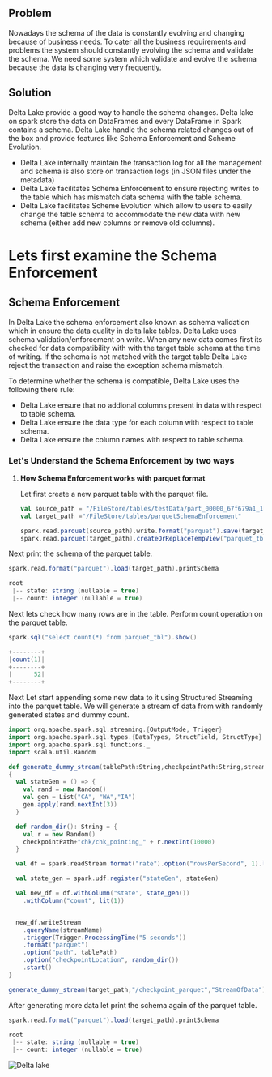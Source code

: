 
## Problem
Nowadays the schema of the data is constantly evolving and changing because of business needs. To cater all the business requirements and problems the system should constantly evolving the schema and validate the schema. We need some system which validate and evolve the schema because the data is changing very frequently.

## Solution
Delta Lake provide a good way to handle the schema changes. Delta lake on spark store the data on DataFrames and every DataFrame in Spark contains a schema. Delta Lake handle the schema related changes out of the box and provide features like Schema Enforcement and Scheme Evolution.

 - Delta Lake internally maintain the transaction log for all the management and schema is also store on transaction logs (in JSON files under the metadata)
 - Delta Lake facilitates Schema Enforcement to ensure rejecting writes to the table which has mismatch data schema with the table schema.
 - Delta Lake facilitates Scheme Evolution which allow to users to easily change the table schema to accommodate the new data with new schema (either add new columns or remove old columns).
 

# Lets first examine the Schema Enforcement

## Schema Enforcement

In Delta Lake the schema enforcement also known as schema validation which in ensure the data quality in delta lake tables. Delta Lake uses schema validation/enforcement on write. When any new data comes first its checked for data compatibility with with the target table schema at the time of writing. If the schema is not matched with the target table Delta Lake reject the transaction and raise the exception schema mismatch.

 To determine whether the schema is compatible, Delta Lake uses the following there rule:
 
 - Delta Lake ensure that no addional columns present in data with respect to table schema.
 - Delta Lake ensure the  data type for each column with respect to table schema.
 - Delta Lake ensure the column names with respect to table schema.

### Let's Understand the Schema Enforcement by two ways

 1. **How Schema Enforcement works with parquet format**
 
	 Let first create a new parquet table with the parquet file.
	```scala
	val source_path = "/FileStore/tables/testData/part_00000_67f679a1_1d91_4571_9d54_54ab84497267_c000_snappy.parquet"
	val target_path ="/FileStore/tables/parquetSchemaEnforcement"

	spark.read.parquet(source_path).write.format("parquet").save(target_path)
	spark.read.parquet(target_path).createOrReplaceTempView("parquet_tbl")
	```
Next print the schema of the parquet table.
```scala
spark.read.format("parquet").load(target_path).printSchema

root
 |-- state: string (nullable = true)
 |-- count: integer (nullable = true)

```
Next lets check how many rows are in the table. Perform count operation on the parquet table.
```scala
spark.sql("select count(*) from parquet_tbl").show()

+--------+
|count(1)|
+--------+
|      52|
+--------+

```
Next Let start appending some new data to it using Structured Streaming into the parquet table. We will generate a stream of data from with randomly generated states and dummy count.

```scala
import org.apache.spark.sql.streaming.{OutputMode, Trigger}
import org.apache.spark.sql.types.{DataTypes, StructField, StructType}
import org.apache.spark.sql.functions._
import scala.util.Random

def generate_dummy_stream(tablePath:String,checkpointPath:String,streamName:String)
{
  val stateGen = () => {
    val rand = new Random()
    val gen = List("CA", "WA","IA")
    gen.apply(rand.nextInt(3))
  }

  def random_dir(): String = {
    val r = new Random()
    checkpointPath+"chk/chk_pointing_" + r.nextInt(10000)
  }

  val df = spark.readStream.format("rate").option("rowsPerSecond", 1).load()

  val state_gen = spark.udf.register("stateGen", stateGen)

  val new_df = df.withColumn("state", state_gen())
    .withColumn("count", lit(1))


  new_df.writeStream
    .queryName(streamName)
    .trigger(Trigger.ProcessingTime("5 seconds"))
    .format("parquet")
    .option("path", tablePath)
    .option("checkpointLocation", random_dir())
    .start()
}
```

```scala
generate_dummy_stream(target_path,"/checkpoint_parquet","StreamOfData")
```

After generating more data let print the schema again of the parquet table.
```scala
spark.read.format("parquet").load(target_path).printSchema

root
 |-- state: string (nullable = true)
 |-- count: integer (nullable = true)

```

![Delta lake](https://github.com/gurditsingh/blog/blob/gh-pages/_screenshots/dl_ep3.jpg?raw=true)

<!--stackedit_data:
eyJoaXN0b3J5IjpbLTY4NzM2NTc2LDE4OTcxNzM5MzEsOTkyOT
g0ODg5LC0xMTY4MDI0OTA5LDIxNDIzMTc2NzEsLTQyMTI0NDI3
MywtMTcyMjQ3OTQyMiwtMTU3MTExNTYyMiwzMDE5ODAxODksLT
IwMDQ1MTczMjIsLTE2NDMyNjE2NDMsLTE5MjgwMDc0ODksNzQ3
MDU5MDc5LDY3MTUyODUxNSwtNjkxODE3ODQ0LDEyNTUxMDg2LC
0zMDIyMTM1NjksLTY2NzUxODUwMywtMTY3MDI4NTM3MiwyMDk1
OTQ3NTc4XX0=
-->
